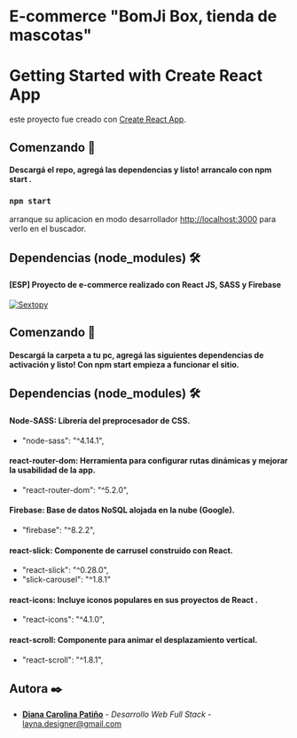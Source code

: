 # E-commerce "BomJi Box, tienda de mascotas"
# Getting Started with Create React App

este proyecto fue creado con [Create React App](https://github.com/facebook/create-react-app).

## Comenzando 🚀
#### Descargá el repo, agregá las dependencias y listo! arrancalo con npm start . 
### `npm start`
arranque su aplicacion en modo desarrollador 
 [http://localhost:3000](http://localhost:3000) para verlo en el buscador.

## Dependencias (node_modules) 🛠️

#### [ESP] Proyecto de e-commerce realizado con React JS, SASS y Firebase

<a href="https://ibb.co/8PV8DjC"><img src="" alt="Sextopy" border="0"></a>

## Comenzando 🚀

#### Descargá la carpeta a tu pc, agregá las siguientes dependencias de activación y listo! Con npm start empieza a funcionar el sitio. 
## Dependencias (node_modules) 🛠️

#### Node-SASS: Librería del preprocesador de CSS.
* "node-sass": "^4.14.1",
#### react-router-dom: Herramienta para configurar rutas dinámicas y mejorar la usabilidad de la app.
* "react-router-dom": "^5.2.0",
#### Firebase: Base de datos NoSQL alojada en la nube (Google).
* "firebase": "^8.2.2",
#### react-slick: Componente de carrusel construido con React.
* "react-slick": "^0.28.0",
* "slick-carousel": "^1.8.1"
#### react-icons: Incluye iconos populares en sus proyectos de React .
* "react-icons": "^4.1.0",
#### react-scroll: Componente para animar el desplazamiento vertical.
* "react-scroll": "^1.8.1",


## Autora ✒️

* **[Diana Carolina Patiño](https://www.linkedin.com/in/diana-pati%C3%B1o-v-76697839/)** - *Desarrollo Web Full Stack* - <a href="mailto:layna.designer@gmail.com">layna.designer@gmail.com</a> 
